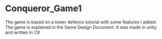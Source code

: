 # Conqueror_Game1
The game is based on a tower defence tutorial with some features I added. 
The game is explained in the Game Design Document. It was made in unity and written in C# 
